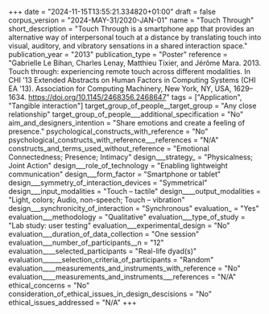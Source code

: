 +++
date = "2024-11-15T13:55:21.334820+01:00"
draft = false
corpus_version = "2024-MAY-31/2020-JAN-01"
name = "Touch Through"
short_description = "Touch Through is a smartphone app that provides an alternative way of interpersonal touch at a distance by translating touch into visual, auditory, and vibratory sensations in a shared interaction space."
publication_year = "2013"
publication_type = "Poster"
reference = "Gabrielle Le Bihan, Charles Lenay, Matthieu Tixier, and Jérôme Mara. 2013. Touch through: experiencing remote touch across different modalities. In CHI '13 Extended Abstracts on Human Factors in Computing Systems (CHI EA '13). Association for Computing Machinery, New York, NY, USA, 1629–1634. https://doi.org/10.1145/2468356.2468647"
tags = ["Application", "Tangible interaction"]
target_group_of_people__target_group = "Any close relationship"
target_group_of_people___additional_specification = "No"
aim_and_designers_intention = "Share emotions and create a feeling of presence."
psychological_constructs_with_reference = "No"
psychological_constructs_with_reference___references = "N/A"
constructs_and_terms_used_without_reference = "Emotional Connectedness; Presence; Intimacy"
design___strategy_ = "Physicalness; Joint Action"
design___role_of_technology = "Enabling lightweight communication"
design___form_factor = "Smartphone or tablet"
design___symmetry_of_interaction_devices = "Symmetrical"
design___input_modalities = "Touch – tactile"
design____output_modalities = "Light, colors; Audio, non-speech; Touch – vibration"
design___synchronicity_of_interaction = "Synchronous"
evaluation_ = "Yes"
evaluation___methodology = "Qualitative"
evaluation___type_of_study = "Lab study: user testing"
evaluation___experimental_design = "No"
evaluation___duration_of_data_collection = "One session"
evaluation___number_of_participants__n = "12"
evaluation____selected_participants = "Real-life dyad(s)"
evaluation______selection_criteria_of_participants = "Random"
evaluation____measurements_and_instruments_with_reference = "No"
evaluation____measurements_and_instruments___references = "N/A"
ethical_concerns = "No"
consideration_of_ethical_issues_in_design_descisions = "No"
ethical_issues_addressed = "N/A"
+++
